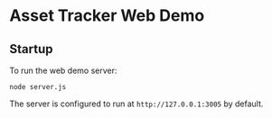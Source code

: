 # Asset Tracker Web Demo

## Startup

To run the web demo server:

```node server.js```

The server is configured to run at `http://127.0.0.1:3005` by default.